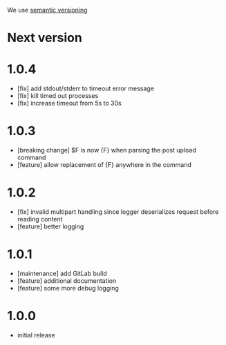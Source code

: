 We use [semantic versioning][semver]

# Next version

# 1.0.4

- [fix] add stdout/stderr to timeout error message
- [fix] kill timed out processes
- [fix] increase timeout from 5s to 30s

# 1.0.3

- [breaking change] $F is now {F} when parsing the post upload command
- [feature] allow replacement of {F} anywhere in the command

# 1.0.2

- [fix] invalid multipart handling since logger deserializes request before reading content
- [feature] better logging

# 1.0.1

- [maintenance] add GitLab build
- [feature] additional documentation
- [feature] some more debug logging

# 1.0.0

- initial release


[semver]: http://semver.org/
